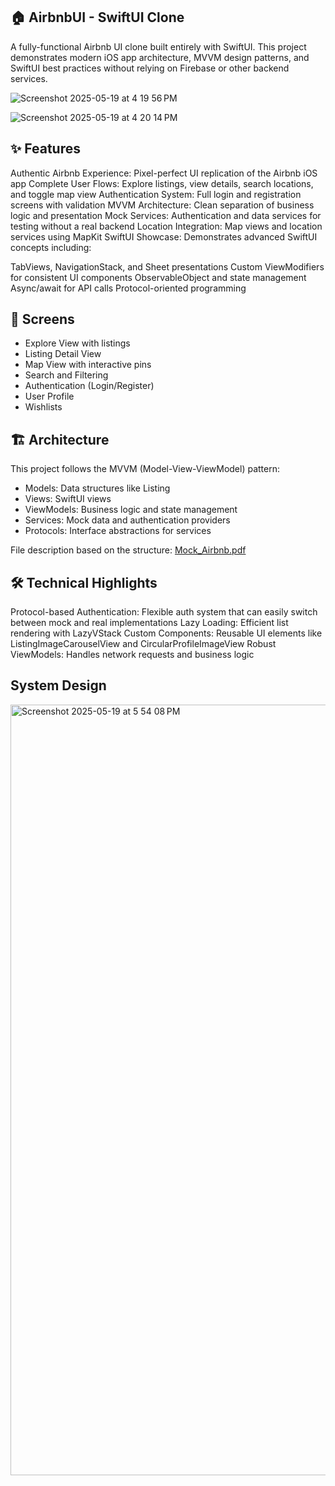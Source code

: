 ## 🏠 AirbnbUI - SwiftUI Clone

A fully-functional Airbnb UI clone built entirely with SwiftUI. This project demonstrates modern iOS app architecture, MVVM design patterns, and SwiftUI best practices without relying on Firebase or other backend services.


![Screenshot 2025-05-19 at 4 19 56 PM](https://github.com/user-attachments/assets/8faf2d02-7ff7-4095-af45-1d74be17c64e)

![Screenshot 2025-05-19 at 4 20 14 PM](https://github.com/user-attachments/assets/e69d8b48-c7c9-4128-9301-d3933fd59a6c)



## ✨ Features

Authentic Airbnb Experience: Pixel-perfect UI replication of the Airbnb iOS app
Complete User Flows: Explore listings, view details, search locations, and toggle map view
Authentication System: Full login and registration screens with validation
MVVM Architecture: Clean separation of business logic and presentation
Mock Services: Authentication and data services for testing without a real backend
Location Integration: Map views and location services using MapKit
SwiftUI Showcase: Demonstrates advanced SwiftUI concepts including:

TabViews, NavigationStack, and Sheet presentations
Custom ViewModifiers for consistent UI components
ObservableObject and state management
Async/await for API calls
Protocol-oriented programming



## 📱 Screens

- Explore View with listings
- Listing Detail View
- Map View with interactive pins
- Search and Filtering
- Authentication (Login/Register)
- User Profile
- Wishlists

## 🏗️ Architecture

This project follows the MVVM (Model-View-ViewModel) pattern:
- Models: Data structures like Listing
- Views: SwiftUI views
- ViewModels: Business logic and state management
- Services: Mock data and authentication providers
- Protocols: Interface abstractions for services

File description based on the structure: [Mock_Airbnb.pdf](https://github.com/user-attachments/files/20319996/swift.pdf)


## 🛠️ Technical Highlights

Protocol-based Authentication: Flexible auth system that can easily switch between mock and real implementations
Lazy Loading: Efficient list rendering with LazyVStack
Custom Components: Reusable UI elements like ListingImageCarouselView and CircularProfileImageView
Robust ViewModels: Handles network requests and business logic

## System Design
<img width="1233" alt="Screenshot 2025-05-19 at 5 54 08 PM" src="https://github.com/user-attachments/assets/b58955e8-236c-4300-bd61-483c1bf304e8" />

